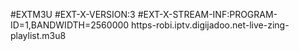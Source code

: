 #EXTM3U 
#EXT-X-VERSION:3 
#EXT-X-STREAM-INF:PROGRAM-ID=1,BANDWIDTH=2560000 
https-robi.iptv.digijadoo.net-live-zing-playlist.m3u8
